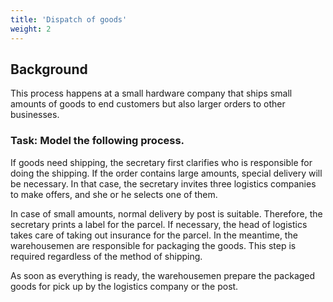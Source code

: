 ```yaml
---
title: 'Dispatch of goods'
weight: 2
---
```


## Background

This process happens at a small hardware company that ships small amounts of goods to end customers but also larger orders to other businesses.

### Task: Model the following process.

If goods need shipping, the secretary first clarifies who is responsible for doing the shipping.
If the order contains large amounts, special delivery will be necessary. In that case, the secretary invites three logistics companies to make offers, and she or he selects one of them. 

In case of small amounts, normal delivery by post is suitable. Therefore, the secretary prints a label for the parcel. If necessary, the head of logistics takes care of taking out insurance for the parcel. In the meantime, the warehousemen are responsible for packaging the goods. This step is required regardless of the method of shipping.

As soon as everything is ready, the warehousemen prepare the packaged goods for pick up by the logistics company or the post.